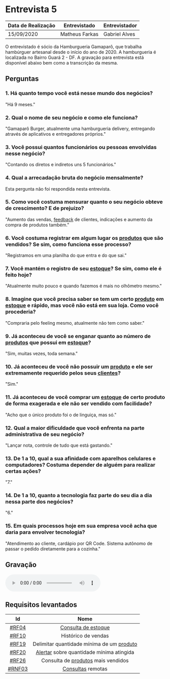 # Entrevista 5

| Data de Realização | Entrevistado | Entrevistador   |
| ------------------ | ------------ | ---------------- |
| 15/09/2020         | Matheus Farkas      | Gabriel Alves |

O entrevistado é sócio da Hamburgueria Gamaparô, que trabalha hambúrguer artesanal desde o início do ano de 2020. A hamburgueria é localizada no Bairro Guará 2 - DF. A gravação para entrevista está disponível abaixo bem como a transcrição da mesma.

## Perguntas

### 1. Há quanto tempo você está nesse mundo dos negócios?

"Há 9 meses."

### 2. Qual o nome de seu negócio e como ele funciona?

"Gamaparô Burger, atualmente uma hamburgueria delivery, entregando através de aplicativos e entregadores próprios."

### 3. Você possui quantos funcionários ou pessoas envolvidas nesse negócio?

"Contando os diretos e indiretos uns 5 funcionários."

### 4. Qual a arrecadação bruta do negócio mensalmente?

Esta pergunta não foi respondida nesta entrevista.

### 5. Como você costuma mensurar quanto o seu negócio obteve de crescimento? E de prejuízo?

"Aumento das vendas, [feedback](Modeling/verbo?id=feedback) de clientes, indicações e aumento da compra de produtos também."

### 6. Você costuma registrar em algum lugar os [produtos](Modeling/objeto?id=Produto) que são vendidos? Se sim, como funciona esse processo?

"Registramos em uma planilha do que entra e do que sai."

### 7. Você mantém o registro de seu [estoque](Modeling/objeto?id=Estoque)? Se sim, como ele é feito hoje?

"Atualmente muito pouco e quando fazemos é mais no olhômetro mesmo."

### 8. Imagine que você precisa saber se tem um certo [produto](Modeling/objeto?id=Produto) em [estoque](Modeling/objeto?id=Estoque) e rápido, mas você não está em sua loja. Como você procederia?
"Compraria pelo feeling mesmo, atualmente não tem como saber."

### 9. Já aconteceu de você se enganar quanto ao número de [produtos](Modeling/objeto?id=Produto) que possui em [estoque](Modeling/objeto?id=Estoque)?

"Sim, muitas vezes, toda semana."

### 10. Já aconteceu de você não possuir um [produto](Modeling/objeto?id=Produto) e ele ser extremamente requerido pelos seus [clientes](Modeling/objeto?id=usuário)?

"Sim."

### 11. Já aconteceu de você comprar um [estoque](Modeling/objeto?id=Estoque) de certo produto de forma exagerada e ele não ser vendido com facilidade?

"Acho que o único produto foi o de linguiça, mas só."

### 12. Qual a maior dificuldade que você enfrenta na parte administrativa de seu negócio?

"Lançar nota, controle de tudo que está gastando."

### 13. De 1 a 10, qual a sua afinidade com aparelhos celulares e computadores? Costuma depender de alguém para realizar certas ações?

"7."

### 14. De 1 a 10, quanto a tecnologia faz parte do seu dia a dia nessa parte dos negócios?

"6."

### 15. Em quais processos hoje em sua empresa você acha que daria para envolver tecnologia?

"Atendimento ao cliente, cardápio por QR Code. Sistema autônomo de passar o pedido diretamente para a cozinha."

## Gravação

<audio controls>
  <source src="https://unbarqdsw.github.io/2020.1_G12_Stock/assets/audios/interview/entrevistaMatheus.mp3" type="audio/mpeg">
</audio>

## Requisitos levantados
|                                     Id                                      |                Nome                 |
| :-------------------------------------------------------------------------: | :---------------------------------: |
| [#RF04](Elicitation/RequisitosElicitados.md?id=requisitos-funcionais)  | [Consulta de estoque](Modeling/verbo?id=Consultar-Produto) |
| [#RF10](Elicitation/RequisitosElicitados.md?id=requisitos-funcionais)  | Histórico de vendas |
| [#RF19](Elicitation/RequisitosElicitados.md?id=requisitos-funcionais)  | Delimitar quantidade mínima de um [produto](Modeling/objeto?id=Produto) |
| [#RF20](Elicitation/RequisitosElicitados.md?id=requisitos-funcionais)  | [Alertar](Modeling/verbo?id=Alertar) sobre quantidade mínima atingida |
| [#RF26](Elicitation/RequisitosElicitados.md?id=requisitos-funcionais)  | Consulta de [produtos](Modeling/objeto?id=Produto) mais vendidos |
| [#RNF03](Elicitation/RequisitosElicitados.md?id=requisitos-não-funcionais) | [Consultas](Modeling/verbo?id=Consultar-Produto) remotas | 